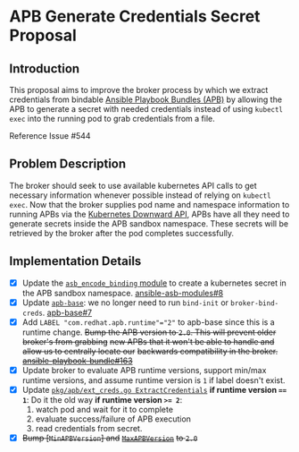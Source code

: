 # APB Generate Credentials Secret Proposal

## Introduction

This proposal aims to improve the broker process by which we extract
credentials from bindable [Ansible Playbook
Bundles (APB)](https://github.com/ansibleplaybookbundle/ansible-playbook-bundle)
by allowing the APB to generate a secret with needed credentials instead of
using `kubectl exec` into the running pod to grab credentials from a file.

Reference Issue #544

## Problem Description

The broker should seek to use available kubernetes API calls to get necessary
information whenever possible instead of relying on `kubectl exec`. Now that
the broker supplies pod name and namespace information to running APBs via the
[Kubernetes Downward
API](https://kubernetes.io/docs/tasks/inject-data-application/downward-api-volume-expose-pod-information/),
APBs have all they need to generate secrets inside the APB sandbox namespace.
These secrets will be retrieved by the broker after the pod completes
successfully.

## Implementation Details

- [x] Update the [`asb_encode_binding` module](https://github.com/ansibleplaybookbundle/ansible-asb-modules/blob/master/library/asb_encode_binding.py)
  to create a kubernetes secret in the APB sandbox namespace.
  [ansible-asb-modules#8](https://github.com/ansibleplaybookbundle/ansible-asb-modules/pull/8)
- [x] Update
  [`apb-base`](https://github.com/ansibleplaybookbundle/apb-base/tree/master/files/usr/bin):
  we no longer need to run `bind-init` or `broker-bind-creds`.
  [apb-base#7](https://github.com/ansibleplaybookbundle/apb-base/pull/7)
- [x] Add `LABEL "com.redhat.apb.runtime"="2"` to apb-base since this is a
  runtime change.
  ~~Bump the APB version to `2.0`. This will prevent older broker's from grabbing~~
  ~~new APBs that it won't be able to handle and allow us to centrally locate our~~
  ~~backwards compatibility in the broker.~~
  ~~[ansible-playbook-bundle#163](https://github.com/ansibleplaybookbundle/ansible-playbook-bundle/pull/163)~~
- [x] Update broker to evaluate APB runtime versions, support min/max runtime
  versions, and assume runtime version is `1` if label doesn't exist.
- [x] Update
  [`pkg/apb/ext_creds.go
  ExtractCredentials`](https://github.com/openshift/ansible-service-broker/blob/8dda3277/pkg/apb/ext_creds.go#L33)
  **if runtime version `== 1`**: Do it the old way
  **if runtime version `>= 2`**:
  1) watch pod and wait for it to complete
  2) evaluate success/failure of APB execution
  3) read credentials from secret.
- [x] ~~Bump [`MinAPBVersion`] and~~
  ~~[`MaxAPBVersion`](https://github.com/openshift/ansible-service-broker/blob/8dda3277/pkg/version/apbversion.go#L27)~~
  ~~to `2.0`~~
